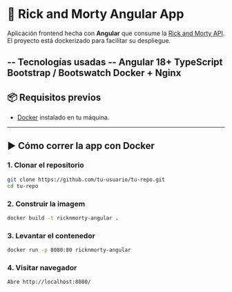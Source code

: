 # 🚀 Rick and Morty Angular App

Aplicación frontend hecha con **Angular** que consume la [Rick and Morty API](https://rickandmortyapi.com/).  
El proyecto está dockerizado para facilitar su despliegue.

--  Tecnologías usadas --
Angular 18+
TypeScript
Bootstrap / Bootswatch
Docker + Nginx
---

## 📦 Requisitos previos

- [Docker](https://docs.docker.com/get-docker/) instalado en tu máquina.

---

## ▶️ Cómo correr la app con Docker

### 1. Clonar el repositorio
```bash
git clone https://github.com/tu-usuario/tu-repo.git
cd tu-repo
```

### 2. Construir la imagem
```bash
docker build -t ricknmorty-angular .
```

### 3. Levantar el contenedor
```bash
docker run -p 8080:80 ricknmorty-angular
```

### 4. Visitar navegador
```bash
Abre http://localhost:8080/
```


